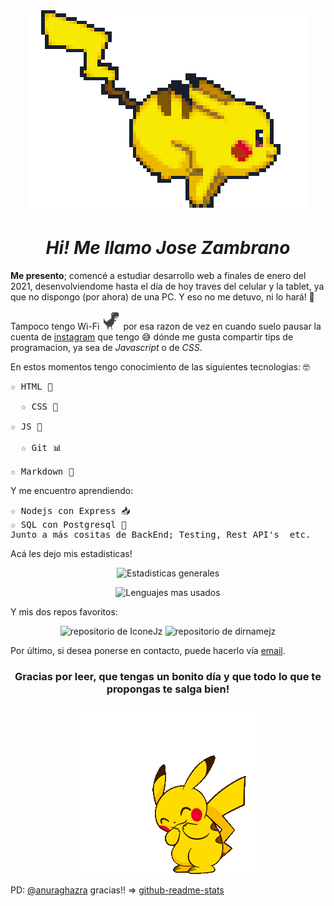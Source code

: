 <div align=center>
  <img src="./gifs/pikachu-runing.gif" alt="">

  _<h1>Hi! Me llamo Jose Zambrano</h1>_
</div>

**Me presento**; comencé a estudiar desarrollo web a finales de enero del 2021, desenvolviendome hasta el día de hoy traves del celular y la tablet, ya que no dispongo (por ahora) de una PC. Y eso no me detuvo, ni lo hará! 👻

Tampoco tengo Wi-Fi <img src="./images/t-rex.png" alt="t-rex" width="30px" height="30px"> por esa razon de vez en cuando suelo pausar la cuenta de [instagram](https://instagram.com/owljz18) que tengo 😅 dónde me gusta compartir tips de programacion, ya sea de _Javascript_ o de _CSS_.

En estos momentos tengo conocimiento de las siguientes tecnologias: 🤓

<pre>
&star; HTML 🌱
 
  &star; CSS 🎨
 
&star; JS 📏
 
  &star; Git 📊
 
&star; Markdown 📄
</pre>

Y me encuentro aprendiendo:

<pre>
&star; Nodejs con Express 📥
&star; SQL con Postgresql 🔐 
Junto a más cositas de BackEnd; Testing, Rest API's  etc.
</pre>

Acá les dejo mis estadisticas!
<br>

<div align="center">
  <img src="https://github-readme-stats.vercel.app/api?username=OWLjz18&count_private=true&show_icons=true&theme=aura" alt="Estadisticas generales"><br>
 
  <img src="https://github-readme-stats.vercel.app/api/top-langs?username=OWLjz18&hide=procfile&layout=compact&langs_count=6&theme=aura" alt="Lenguajes mas usados"><br>
</div>

Y mis dos repos favoritos:

<div align="center">
  <img src="https://github-readme-stats.vercel.app/api/pin/?username=OWLjz18&repo=iconejz&theme=aura&show_owner=true" alt="repositorio de IconeJz">
  <img src="https://github-readme-stats.vercel.app/api/pin/?username=OWLjz18&repo=dirnamejz&theme=aura&show_owner=true" alt="repositorio de dirnamejz">
</div>

Por último, si desea ponerse en contacto, puede hacerlo vía <a href="mailto:owl.jz18@gmail.com">email</a>.

<div align="center">
  <h3>Gracias por leer, que tengas un bonito día y que todo lo que te propongas te salga bien!</h3>

  <img src="./gifs/pikachu-happy.gif" alt="Pikachu happy">
</div>

PD: [@anuraghazra](https://github.com/anuraghazra) gracias!! => [github-readme-stats](https://github.com/anuraghazra/github-readme-stats)
